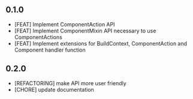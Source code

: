 ## 0.1.0

* [FEAT] Implement ComponentAction API
* [FEAT] Implement ComponentMixin API necessary to use ComponentActions
* [FEAT] Implement extensions for BuildContext, ComponentAction and Component 
  handler function

## 0.2.0

* [REFACTORING] make API more user friendly
* [CHORE] update documentation
